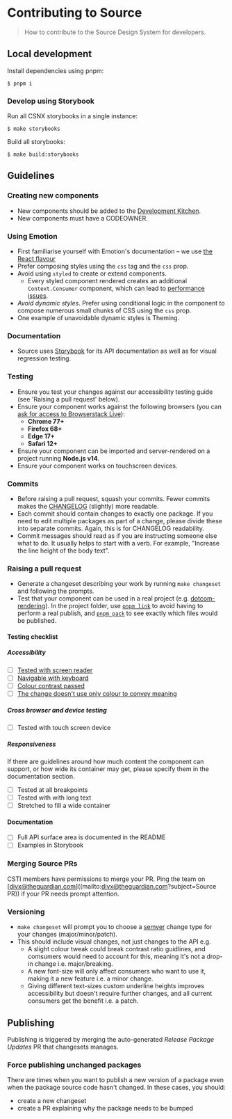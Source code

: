 # Contributing to Source

> How to contribute to the Source Design System for developers.

## Local development

Install dependencies using pnpm:

```shell
$ pnpm i
```

### Develop using Storybook

Run all CSNX storybooks in a single instance:

```shell
$ make storybooks
```

Build all storybooks:

```shell
$ make build:storybooks
```

## Guidelines

### Creating new components

- New components should be added to the [Development Kitchen](https://github.com/guardian/csnx/tree/main/libs/%40guardian/source-react-components-development-kitchen).
- New components must have a CODEOWNER.

### Using Emotion

- First familiarise yourself with Emotion's documentation – we use [the React flavour](https://emotion.sh/docs/introduction#react)
- Prefer composing styles using the `css` tag and the `css` prop.
- Avoid using `styled` to create or extend components.
  - Every styled component rendered creates an additional `Context.Consumer` component, which can lead to [performance issues](https://calendar.perfplanet.com/2019/the-unseen-performance-costs-of-css-in-js-in-react-apps/).
- <em>Avoid dynamic styles</em>. Prefer using conditional logic in the component
  to compose numerous small chunks of CSS using the `css` prop.
- One example of unavoidable dynamic styles is Theming.

### Documentation

- Source uses [Storybook](https://guardian.github.io/csnx) for its API documentation as well as for visual regression testing.

### Testing

- Ensure you test your changes against our accessibility testing guide (see 'Raising a pull request' below).
- Ensure your component works against the following browsers (you can [ask for access to Browserstack Live](mailto:divx@theguardian.com?subject=Browserstack)):
  - **Chrome 77+**
  - **Firefox 68+**
  - **Edge 17+**
  - **Safari 12+**
- Ensure your component can be imported and server-rendered on a project running **Node.js v14**.
- Ensure your component works on touchscreen devices.

### Commits

- Before raising a pull request, squash your commits. Fewer commits makes the [CHANGELOG](https://github.com/guardian/source/blob/main/CHANGELOG.md) (slightly) more readable.
- Each commit should contain changes to exactly one package. If you need to edit multiple packages as part of a change, please divide these into separate commits. Again, this is for CHANGELOG readability.
- Commit messages should read as if you are instructing someone else what to do. It usually helps to start with a verb. For example, "Increase the line height of the body text".

### Raising a pull request

- Generate a changeset describing your work by running `make changeset` and following the prompts.
- Test that your component can be used in a real project (e.g. [dotcom-rendering](https://github.com/guardian/dotcom-rendering)). In the project folder, use [`pnpm link`](https://pnpm.io/cli/link) to avoid having to perform a real publish, and [`pnpm pack`](https://pnpm.io/cli/pack) to see exactly which files would be published.

#### Testing checklist

##### Accessibility

- [ ] [Tested with screen reader](https://github.com/guardian/accessibility/blob/main/people-and-technology/03-visual.md#screen-reader)
- [ ] [Navigable with keyboard](https://github.com/guardian/accessibility/blob/main/people-and-technology/02-physical.md#keyboard)
- [ ] [Colour contrast passed](https://github.com/guardian/accessibility/blob/main/people-and-technology/03-visual.md#contrast)
- [ ] [The change doesn't use only colour to convey meaning](https://github.com/guardian/accessibility/blob/main/people-and-technology/03-visual.md#use-of-colour)

##### Cross browser and device testing

- [ ] Tested with touch screen device

##### Responsiveness

If there are guidelines around how much content the component can support, or how wide its container may get, please specify them in the documentation section.

- [ ] Tested at all breakpoints
- [ ] Tested with with long text
- [ ] Stretched to fill a wide container

#### Documentation

- [ ] Full API surface area is documented in the README
- [ ] Examples in Storybook

### Merging Source PRs

CSTI members have permissions to merge your PR. Ping the team on [divx@theguardian.com]((mailto:divx@theguardian.com?subject=Source PR)) if your PR needs prompt attention.

### Versioning

- `make changeset` will prompt you to choose a [semver](https://semver.org/) change type for your changes (major/minor/patch).
- This should include visual changes, not just changes to the API e.g.
  - A slight colour tweak could break contrast ratio guidlines, and comsumers would need to account for this, meaning it's not a drop-in change i.e. major/breaking.
  - A new font-size will only affect consumers who want to use it, making it a new feature i.e. a minor change.
  - Giving different text-sizes custom underline heights improves accessibility but doesn't require further changes, and all current consumers get the benefit i.e. a patch.

## Publishing

Publishing is triggered by merging the auto-generated _Release Package Updates_ PR that changesets manages.

### Force publishing unchanged packages

There are times when you want to publish a new version of a package even
when the package source code hasn't changed. In these cases, you should:

- create a new changeset
- create a PR explaining why the package needs to be bumped
